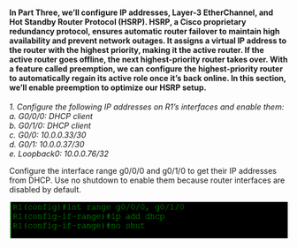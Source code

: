 #### In Part Three, we’ll configure IP addresses, Layer-3 EtherChannel, and Hot Standby Router Protocol (HSRP). HSRP, a Cisco proprietary redundancy protocol, ensures automatic router failover to maintain high availability and prevent network outages. It assigns a virtual IP address to the router with the highest priority, making it the active router. If the active router goes offline, the next highest-priority router takes over. With a feature called preemption, we can configure the highest-priority router to automatically regain its active role once it’s back online. In this section, we’ll enable preemption to optimize our HSRP setup.

*1. Configure the following IP addresses on R1’s interfaces and enable them:  
    a. G0/0/0: DHCP client  
    b. G0/1/0: DHCP client  
    c. G0/0: 10.0.0.33/30  
    d. G0/1: 10.0.0.37/30  
    e. Loopback0: 10.0.0.76/32*  

Configure the interface range g0/0/0 and g0/1/0 to get their IP addresses from DHCP. Use no shutdown to enable them because router interfaces are disabled by default. 

![get-content](https://github.com/GSecAwareness/LAN/blob/main/part3/1%20dhcp.PNG)



